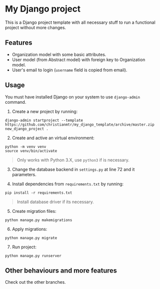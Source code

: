 # My Django project

This is a Django project template with all necessary stuff to run a functional project without more changes.

## Features

- Organization model with some basic attributes.
- User model (from Abstract model) with foreign key to Organization model.
- User's email to login (`username` field is copied from email).

## Usage

You must have installed Django on your system to use `django-admin` command.

1. Create a new project by running:
```
django-admin startproject --template https://github.com/christianmtr/my_django_template/archive/master.zip new_django_project .
```

2. Create and active an virtual environment:
```
python -m venv venv
source venv/bin/activate
```
> Only works with Python 3.X, use `python3` if is necessary.

3. Change the database backend in `settings.py` at line 72 and it parameters.

4. Install dependencies from `requirements.txt` by running:
```
pip install -r requirements.txt 
```
> Install database driver if its necessary.
 
5. Create migration files:
```
python manage.py makemigrations
```

6. Apply migrations:
```
python manage.py migrate
```

7. Run project:
```
python manage.py runserver
```


## Other behaviours and more features

Check out the other branches.